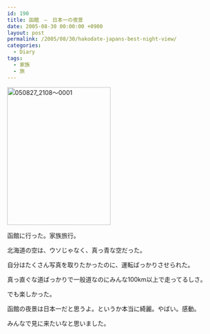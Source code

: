 ```yaml
---
id: 190
title: 函館　―　日本一の夜景
date: 2005-08-30 00:00:00 +0900
layout: post
permalink: /2005/08/30/hakodate-japans-best-night-view/
categories:
  - Diary
tags:
  - 家族
  - 旅
---
```

[<img src="http://monta.ampomtan.com/wp-content/uploads/sites/6/2005/08/050827_21080001.jpg" alt="050827_2108～0001" width="240" height="320" class="alignnone size-full wp-image-2349" />](http://monta.ampomtan.com/wp-content/uploads/sites/6/2005/08/050827_21080001.jpg)
  
函館に行った。家族旅行。
  
北海道の空は、ウソじゃなく、真っ青な空だった。
  
自分はたくさん写真を取りたかったのに、運転ばっかりさせられた。
  
真っ直ぐな道ばっかりで一般道なのにみんな100km以上で走ってるしさ。

でも楽しかった。
  
函館の夜景は日本一だと思うよ。というか本当に綺麗。やばい。感動。
  
みんなで見に来たいなと思いました。
